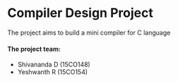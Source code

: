 # Compiler Design Project
The project aims to build a mini compiler for C language
#### The project team:
* Shivananda D (15CO148)
* Yeshwanth R (15CO154)

